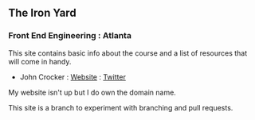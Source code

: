 ## The Iron Yard
### Front End Engineering : Atlanta

This site contains basic info about the course and a list of resources that will come in handy.

* John Crocker : [Website](http://www.jtcanalytics.com) : [Twitter](https://twitter.com/gt7348b)

My website isn't up but I do own the domain name.

This site is a branch to experiment with branching and pull requests.

